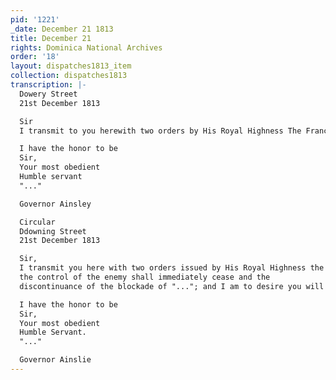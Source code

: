 ```yaml
---
pid: '1221'
_date: December 21 1813
title: December 21
rights: Dominica National Archives
order: '18'
layout: dispatches1813_item
collection: dispatches1813
transcription: |-
  Dowery Street
  21st December 1813

  Sir
  I transmit to you herewith two orders by His Royal Highness The France regent in council bearing date the 13th instant declaring that all hostilities against such Ports or Places of the United Provinces of The Netherlands as shall not be in the profession or under the "..."of the "..." shall immediately cease, and the discontinuous Of the Blockade of "..."; and I am to desire you will take care that the said orders be duly carried into execution as far as the same may apply to the colony under your government.

  I have the honor to be
  Sir,
  Your most obedient
  Humble servant
  "..."

  Governor Ainsley

  Circular
  Ddowning Street
  21st December 1813

  Sir,
  I transmit you here with two orders issued by His Royal Highness the prince regent? In council bearing date the 13th instant declaring that the hostilities against such ports and places of the United Provinces of the Netherlands as shall not be under the possession or under
  the control of the enemy shall immediately cease and the
  discontinuance of the blockade of "..."; and I am to desire you will take care that the said orders be duly carried into execution as far as the same may apply to the colony under your government.

  I have the honor to be
  Sir,
  Your most obedient
  Humble Servant.
  "..."

  Governor Ainslie
---
```

